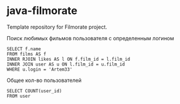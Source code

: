 # java-filmorate
Template repository for Filmorate project.


Поиск любимых фильмов пользователя с определенным логином
```postgresql
SELECT f.name
FROM films AS f
INNER RJOIN likes AS l ON f.film_id = l.film_id
INNER JOIN user AS u ON l.film_id = u.film_id
WHERE u.login = 'Artem33'
```

Общее кол-во пользователей 
```postgresql
SELECT COUNT(user_id)
FROM user
```
